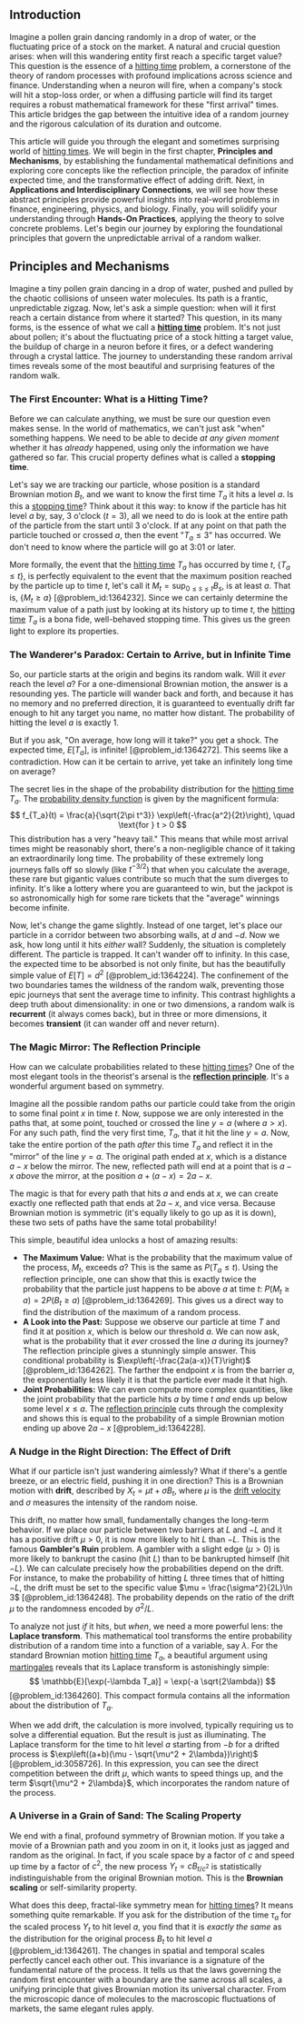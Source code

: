 ## Introduction
Imagine a pollen grain dancing randomly in a drop of water, or the fluctuating price of a stock on the market. A natural and crucial question arises: when will this wandering entity first reach a specific target value? This question is the essence of a [hitting time](@article_id:263670) problem, a cornerstone of the theory of random processes with profound implications across science and finance. Understanding when a neuron will fire, when a company's stock will hit a stop-loss order, or when a diffusing particle will find its target requires a robust mathematical framework for these "first arrival" times. This article bridges the gap between the intuitive idea of a random journey and the rigorous calculation of its duration and outcome.

This article will guide you through the elegant and sometimes surprising world of [hitting times](@article_id:266030). We will begin in the first chapter, **Principles and Mechanisms**, by establishing the fundamental mathematical definitions and exploring core concepts like the reflection principle, the paradox of infinite expected time, and the transformative effect of adding drift. Next, in **Applications and Interdisciplinary Connections**, we will see how these abstract principles provide powerful insights into real-world problems in finance, engineering, physics, and biology. Finally, you will solidify your understanding through **Hands-On Practices**, applying the theory to solve concrete problems. Let's begin our journey by exploring the foundational principles that govern the unpredictable arrival of a random walker.

## Principles and Mechanisms

Imagine a tiny pollen grain dancing in a drop of water, pushed and pulled by the chaotic collisions of unseen water molecules. Its path is a frantic, unpredictable zigzag. Now, let's ask a simple question: when will it first reach a certain distance from where it started? This question, in its many forms, is the essence of what we call a **[hitting time](@article_id:263670)** problem. It's not just about pollen; it's about the fluctuating price of a stock hitting a target value, the buildup of charge in a neuron before it fires, or a defect wandering through a crystal lattice. The journey to understanding these random arrival times reveals some of the most beautiful and surprising features of the random walk.

### The First Encounter: What is a Hitting Time?

Before we can calculate anything, we must be sure our question even makes sense. In the world of mathematics, we can't just ask "when" something happens. We need to be able to decide *at any given moment* whether it has *already* happened, using only the information we have gathered so far. This crucial property defines what is called a **stopping time**.

Let's say we are tracking our particle, whose position is a standard Brownian motion $B_t$, and we want to know the first time $T_a$ it hits a level $a$. Is this a [stopping time](@article_id:269803)? Think about it this way: to know if the particle has hit level $a$ by, say, 3 o'clock ($t=3$), all we need to do is look at the entire path of the particle from the start until 3 o'clock. If at any point on that path the particle touched or crossed $a$, then the event "$T_a \le 3$" has occurred. We don't need to know where the particle will go at 3:01 or later.

More formally, the event that the [hitting time](@article_id:263670) $T_a$ has occurred by time $t$, $\{T_a \le t\}$, is perfectly equivalent to the event that the maximum position reached by the particle up to time $t$, let's call it $M_t = \sup_{0 \le s \le t} B_s$, is at least $a$. That is, $\{M_t \ge a\}$ [@problem_id:1364232]. Since we can certainly determine the maximum value of a path just by looking at its history up to time $t$, the [hitting time](@article_id:263670) $T_a$ is a bona fide, well-behaved stopping time. This gives us the green light to explore its properties.

### The Wanderer's Paradox: Certain to Arrive, but in Infinite Time

So, our particle starts at the origin and begins its random walk. Will it *ever* reach the level $a$? For a one-dimensional Brownian motion, the answer is a resounding yes. The particle will wander back and forth, and because it has no memory and no preferred direction, it is guaranteed to eventually drift far enough to hit any target you name, no matter how distant. The probability of hitting the level $a$ is exactly 1.

But if you ask, "On average, how long will it take?" you get a shock. The expected time, $E[T_a]$, is infinite! [@problem_id:1364272]. This seems like a contradiction. How can it be certain to arrive, yet take an infinitely long time on average?

The secret lies in the shape of the probability distribution for the [hitting time](@article_id:263670) $T_a$. The [probability density function](@article_id:140116) is given by the magnificent formula:
$$
f_{T_a}(t) = \frac{a}{\sqrt{2\pi t^3}} \exp\left(-\frac{a^2}{2t}\right), \quad \text{for } t > 0
$$
This distribution has a very "heavy tail." This means that while most arrival times might be reasonably short, there's a non-negligible chance of it taking an extraordinarily long time. The probability of these extremely long journeys falls off so slowly (like $t^{-3/2}$) that when you calculate the average, these rare but gigantic values contribute so much that the sum diverges to infinity. It's like a lottery where you are guaranteed to win, but the jackpot is so astronomically high for some rare tickets that the "average" winnings become infinite.

Now, let's change the game slightly. Instead of one target, let's place our particle in a corridor between two absorbing walls, at $d$ and $-d$. Now we ask, how long until it hits *either* wall? Suddenly, the situation is completely different. The particle is trapped. It can't wander off to infinity. In this case, the expected time to be absorbed is not only finite, but has the beautifully simple value of $E[T] = d^2$ [@problem_id:1364224]. The confinement of the two boundaries tames the wildness of the random walk, preventing those epic journeys that sent the average time to infinity. This contrast highlights a deep truth about dimensionality: in one or two dimensions, a random walk is **recurrent** (it always comes back), but in three or more dimensions, it becomes **transient** (it can wander off and never return).

### The Magic Mirror: The Reflection Principle

How can we calculate probabilities related to these [hitting times](@article_id:266030)? One of the most elegant tools in the theorist's arsenal is the **[reflection principle](@article_id:148010)**. It's a wonderful argument based on symmetry.

Imagine all the possible random paths our particle could take from the origin to some final point $x$ in time $t$. Now, suppose we are only interested in the paths that, at some point, touched or crossed the line $y=a$ (where $a > x$). For any such path, find the very first time, $T_a$, that it hit the line $y=a$. Now, take the entire portion of the path *after* this time $T_a$ and reflect it in the "mirror" of the line $y=a$. The original path ended at $x$, which is a distance $a-x$ below the mirror. The new, reflected path will end at a point that is $a-x$ *above* the mirror, at the position $a + (a-x) = 2a-x$.

The magic is that for every path that hits $a$ and ends at $x$, we can create exactly one reflected path that ends at $2a-x$, and vice versa. Because Brownian motion is symmetric (it's equally likely to go up as it is down), these two sets of paths have the same total probability!

This simple, beautiful idea unlocks a host of amazing results:
*   **The Maximum Value:** What is the probability that the maximum value of the process, $M_t$, exceeds $a$? This is the same as $P(T_a \le t)$. Using the reflection principle, one can show that this is exactly twice the probability that the particle just happens to be above $a$ at time $t$: $P(M_t \ge a) = 2P(B_t \ge a)$ [@problem_id:1364269]. This gives us a direct way to find the distribution of the maximum of a random process.
*   **A Look into the Past:** Suppose we observe our particle at time $T$ and find it at position $x$, which is below our threshold $a$. We can now ask, what is the probability that it *ever* crossed the line $a$ during its journey? The reflection principle gives a stunningly simple answer. This conditional probability is $\exp\left(-\frac{2a(a-x)}{T}\right)$ [@problem_id:1364262]. The farther the endpoint $x$ is from the barrier $a$, the exponentially less likely it is that the particle ever made it that high.
*   **Joint Probabilities:** We can even compute more complex quantities, like the joint probability that the particle hits $a$ by time $t$ *and* ends up below some level $x \le a$. The [reflection principle](@article_id:148010) cuts through the complexity and shows this is equal to the probability of a simple Brownian motion ending up above $2a-x$ [@problem_id:1364228].

### A Nudge in the Right Direction: The Effect of Drift

What if our particle isn't just wandering aimlessly? What if there's a gentle breeze, or an electric field, pushing it in one direction? This is a Brownian motion with **drift**, described by $X_t = \mu t + \sigma B_t$, where $\mu$ is the [drift velocity](@article_id:261995) and $\sigma$ measures the intensity of the random noise.

This drift, no matter how small, fundamentally changes the long-term behavior. If we place our particle between two barriers at $L$ and $-L$ and it has a positive drift $\mu > 0$, it is now more likely to hit $L$ than $-L$. This is the famous **Gambler's Ruin** problem. A gambler with a slight edge ($\mu > 0$) is more likely to bankrupt the casino (hit $L$) than to be bankrupted himself (hit $-L$). We can calculate precisely how the probabilities depend on the drift. For instance, to make the probability of hitting $L$ three times that of hitting $-L$, the drift must be set to the specific value $\mu = \frac{\sigma^2}{2L}\ln 3$ [@problem_id:1364248]. The probability depends on the ratio of the drift $\mu$ to the randomness encoded by $\sigma^2/L$.

To analyze not just *if* it hits, but *when*, we need a more powerful lens: the **Laplace transform**. This mathematical tool transforms the entire probability distribution of a random time into a function of a variable, say $\lambda$. For the standard Brownian motion [hitting time](@article_id:263670) $T_a$, a beautiful argument using [martingales](@article_id:267285) reveals that its Laplace transform is astonishingly simple:
$$
\mathbb{E}[\exp(-\lambda T_a)] = \exp(-a \sqrt{2\lambda})
$$
[@problem_id:1364260]. This compact formula contains all the information about the distribution of $T_a$.

When we add drift, the calculation is more involved, typically requiring us to solve a differential equation. But the result is just as illuminating. The Laplace transform for the time to hit level $a$ starting from $-b$ for a drifted process is $\exp\left((a+b)(\mu - \sqrt{\mu^2 + 2\lambda})\right)$ [@problem_id:3058726]. In this expression, you can see the direct competition between the drift $\mu$, which wants to speed things up, and the term $\sqrt{\mu^2 + 2\lambda}$, which incorporates the random nature of the process.

### A Universe in a Grain of Sand: The Scaling Property

We end with a final, profound symmetry of Brownian motion. If you take a movie of a Brownian path and you zoom in on it, it looks just as jagged and random as the original. In fact, if you scale space by a factor of $c$ and speed up time by a factor of $c^2$, the new process $Y_t = c B_{t/c^2}$ is statistically indistinguishable from the original Brownian motion. This is the **Brownian scaling** or self-similarity property.

What does this deep, fractal-like symmetry mean for [hitting times](@article_id:266030)? It means something quite remarkable. If you ask for the distribution of the time $\tau_a$ for the scaled process $Y_t$ to hit level $a$, you find that it is *exactly the same* as the distribution for the original process $B_t$ to hit level $a$ [@problem_id:1364261]. The changes in spatial and temporal scales perfectly cancel each other out. This invariance is a signature of the fundamental nature of the process. It tells us that the laws governing the random first encounter with a boundary are the same across all scales, a unifying principle that gives Brownian motion its universal character. From the microscopic dance of molecules to the macroscopic fluctuations of markets, the same elegant rules apply.
